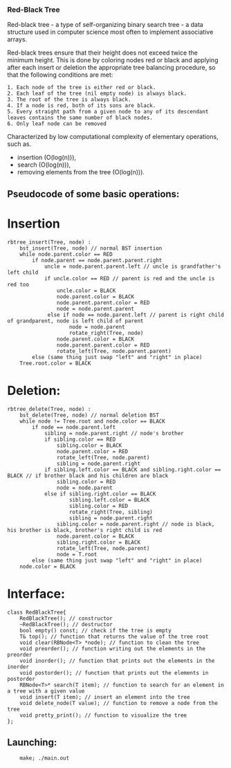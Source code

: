 ### Red-Black Tree

Red-black tree - a type of self-organizing binary search tree - a data structure used in computer science most often to implement associative arrays.

Red-black trees ensure that their height does not exceed twice the minimum height.
This is done by coloring nodes red or black and applying after each insert or deletion the appropriate tree balancing procedure, so that the following conditions are met:

    1. Each node of the tree is either red or black.
    2. Each leaf of the tree (nil empty node) is always black.
    3. The root of the tree is always black.
    4. If a node is red, both of its sons are black.
    5. Every straight path from a given node to any of its descendant leaves contains the same number of black nodes.
    6. Only leaf node can be removed

Characterized by low computational complexity of elementary operations, such as.

- insertion (O(log(n))),
- search (O(log(n))),
- removing elements from the tree (O(log(n))).

## Pseudocode of some basic operations:

# Insertion

```
rbtree_insert(Tree, node) :
    bst_insert(Tree, node) // normal BST insertion
    while node.parent.color == RED
        if node.parent == node.parent.parent.right
            uncle = node.parent.parent.left // uncle is grandfather's left child
            if uncle.color == RED // parent is red and the uncle is red too
                uncle.color = BLACK
                node.parent.color = BLACK
                node.parent.parent.color = RED
                node = node.parent.parent
             else if node == node.parent.left // parent is right child of grandparent, node is left child of parent
                    node = node.parent
                    rotate_right(Tree, node)
                node.parent.color = BLACK
                node.parent.parent.color = RED
                rotate_left(Tree, node.parent.parent)
        else (same thing just swap "left" and "right" in place)
    Tree.root.color = BLACK
```

# Deletion:

```
rbtree_delete(Tree, node) :
    bst_delete(Tree, node) // normal deletion BST
    while node != Tree.root and node.color == BLACK
        if node == node.parent.left
            sibling = node.parent.right // node's brother
            if sibling.color == RED
                sibling.color = BLACK
                node.parent.color = RED
                rotate_left(Tree, node.parent)
                sibling = node.parent.right
            if sibling.left.color == BLACK and sibling.right.color == BLACK // if brother black and his children are black
                sibling.color = RED
                node = node.parent
            else if sibling.right.color == BLACK
                    sibling.left.color = BLACK
                    sibling.color = RED
                    rotate_right(Tree, sibling)
                    sibling = node.parent.right
                sibling.color = node.parent.right // node is black, his brother is black, brother's right child is red
                node.parent.color = BLACK
                sibling.right.color = BLACK
                rotate_left(Tree, node.parent)
                node = T.root
        else (same thing just swap "left" and "right" in place)
    node.color = BLACK
```

# Interface:

```
class RedBlackTree{
    RedBlackTree(); // constructor
    ~RedBlackTree(); // destructor
    bool empty() const; // check if the tree is empty
    T& top(); // function that returns the value of the tree root
    void clear(RBNode<T> *node); // function to clean the tree
    void preorder(); // function writing out the elements in the preorder
    void inorder(); // function that prints out the elements in the inorder
    void postorder(); // function that prints out the elements in postorder
    RBNode<T>* search(T item); // function to search for an element in a tree with a given value
    void insert(T item); // insert an element into the tree
    void delete_node(T value); // function to remove a node from the tree
    void pretty_print(); // function to visualize the tree
};
```

## Launching:

```
    make; ./main.out
```
